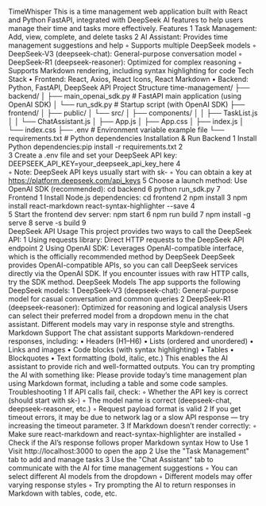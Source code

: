 TimeWhisper
This is a time management web application built with React and Python FastAPI, integrated with DeepSeek AI features to help users manage their time and tasks more effectively.
Features
	1	Task Management: Add, view, complete, and delete tasks
	2	AI Assistant: Provides time management suggestions and help
	◦	Supports multiple DeepSeek models
	◦	DeepSeek-V3 (deepseek-chat): General-purpose conversation model
	◦	DeepSeek-R1 (deepseek-reasoner): Optimized for complex reasoning
	◦	Supports Markdown rendering, including syntax highlighting for code
Tech Stack
	•	Frontend: React, Axios, React Icons, React Markdown
	•	Backend: Python, FastAPI, DeepSeek API
Project Structure
time-management/
├── backend/
│   ├── main_openai_sdk.py # FastAPI main application (using OpenAI SDK)
│   └── run_sdk.py         # Startup script (with OpenAI SDK)
├── frontend/
│   ├── public/
│   └── src/
│       ├── components/
│       │   ├── TaskList.js
│       │   └── ChatAssistant.js
│       ├── App.js
│       ├── App.css
│       ├── index.js
│       └── index.css
├── .env                   # Environment variable example file
└── requirements.txt       # Python dependencies
Installation & Run
Backend
	1	Install Python dependencies:pip install -r requirements.txt
	2	
	3	Create a .env file and set your DeepSeek API key: DEEPSEEK_API_KEY=your_deepseek_api_key_here
	4	
	◦	Note: DeepSeek API keys usually start with sk-
	◦	You can obtain a key at https://platform.deepseek.com/api_keys
	5	Choose a launch method: Use OpenAI SDK (recommended): cd backend
	6	python run_sdk.py
	7	
Frontend
	1	Install Node.js dependencies: cd frontend
	2	npm install
	3	npm install react-markdown react-syntax-highlighter --save
	4	
	5	Start the frontend dev server: npm start
	6	npm run build
	7	npm install -g serve
	8	serve -s build
	9	
DeepSeek API Usage
This project provides two ways to call the DeepSeek API:
	1	Using requests library: Direct HTTP requests to the DeepSeek API endpoint
	2	Using OpenAI SDK: Leverages OpenAI-compatible interface, which is the officially recommended method by DeepSeek
DeepSeek provides OpenAI-compatible APIs, so you can call DeepSeek services directly via the OpenAI SDK. If you encounter issues with raw HTTP calls, try the SDK method.
DeepSeek Models
The app supports the following DeepSeek models:
	1	DeepSeek-V3 (deepseek-chat): General-purpose model for casual conversation and common queries
	2	DeepSeek-R1 (deepseek-reasoner): Optimized for reasoning and logical analysis
Users can select their preferred model from a dropdown menu in the chat assistant. Different models may vary in response style and strengths.
Markdown Support
The chat assistant supports Markdown-rendered responses, including:
	•	Headers (H1–H6)
	•	Lists (ordered and unordered)
	•	Links and images
	•	Code blocks (with syntax highlighting)
	•	Tables
	•	Blockquotes
	•	Text formatting (bold, italic, etc.)
This enables the AI assistant to provide rich and well-formatted outputs. You can try prompting the AI with something like:
Please provide today’s time management plan using Markdown format, including a table and some code samples.
Troubleshooting
	1	If API calls fail, check:
	◦	Whether the API key is correct (should start with sk-)
	◦	The model name is correct (deepseek-chat, deepseek-reasoner, etc.)
	◦	Request payload format is valid
	2	If you get timeout errors, it may be due to network lag or a slow API response — try increasing the timeout parameter.
	3	If Markdown doesn’t render correctly:
	◦	Make sure react-markdown and react-syntax-highlighter are installed
	◦	Check if the AI’s response follows proper Markdown syntax
How to Use
	1	Visit http://localhost:3000 to open the app
	2	Use the "Task Management" tab to add and manage tasks
	3	Use the "Chat Assistant" tab to communicate with the AI for time management suggestions
	◦	You can select different AI models from the dropdown
	◦	Different models may offer varying response styles
	◦	Try prompting the AI to return responses in Markdown with tables, code, etc.

